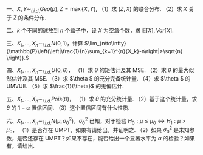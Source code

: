 一、$X,Y\sim_{i.i.d.} Geo(p),Z=\max{\{X,Y\}},$
 （1）求 $(Z,X)$ 的联合分布.
 （2）求 $X$ 关于 $Z$ 的条件分布.
 ​

 二、$k$ 个不同的球放到 $n$ 个盒子中，设 $X$ 为空盒个数，求 $\mathbb{E}[X],Var[X].$
 ​

 三、$X_1,...,X_n\sim_{i.i.d.} N(0,1)$，计算 $\lim_{n\to\infty}{\mathbb{P}\left(\left|\frac{1}{n}\sum_{k=1}^{n}{X_k}-n\right|>\sqrt{n} \right)}.$
 ​

 四、$X_1,...,X_n\sim_{i.i.d.} U(0,\theta)$，
 （1）求 $\theta$ 的矩估计及其 MSE.
 （2）求 $\theta$ 的最大似然估计及其 MSE.
 （3）求 $\theta $ 的充分完备统计量.
 （4）求 $\theta $ 的 UMVUE.
 （5）求 $\frac{1}{\theta}$ 的无偏估计.
 ​

 五、$X_1,...,X_n\sim_{i.i.d.} Pois(\theta)$，
 （1）求 $\theta$ 的充分统计量.
 （2）基于这个统计量，求 $\theta$ 的 $1-\alpha$ 置信区间.
 （3）这个置信区间有什么性质.
 ​

 六、$X_1,...,X_n\sim_{i.i.d.} N(\mu,\sigma_0^2)$，$\sigma_0^2$ 已知，对于检验 $H_0:\mu\leq \mu_0\leftrightarrow H_1:\mu>\mu_0$，
 （1）是否存在 UMPT，如果有请给出，并证明之.
 （2）如果 $\sigma_0^2$ 是未知参数，是否还存在 UMPT？如果不存在，能否给出一个显著水平为 $\alpha$ 的检验？如果有，请给出.
 